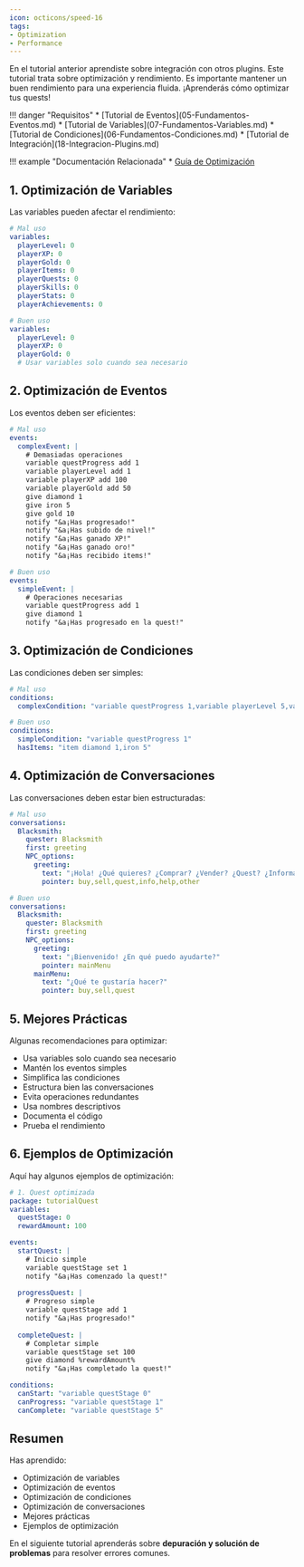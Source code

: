 ```yaml
---
icon: octicons/speed-16
tags:
- Optimization
- Performance
---
```


En el tutorial anterior aprendiste sobre integración con otros plugins. Este tutorial trata sobre optimización y rendimiento.
Es importante mantener un buen rendimiento para una experiencia fluida.
¡Aprenderás cómo optimizar tus quests!

<div class="grid" markdown>
!!! danger "Requisitos"
    * [Tutorial de Eventos](05-Fundamentos-Eventos.md)
    * [Tutorial de Variables](07-Fundamentos-Variables.md)
    * [Tutorial de Condiciones](06-Fundamentos-Condiciones.md)
    * [Tutorial de Integración](18-Integracion-Plugins.md)

!!! example "Documentación Relacionada"
    * [Guía de Optimización](../../../Documentation/Features/Optimization.md)
</div>

## 1. Optimización de Variables

Las variables pueden afectar el rendimiento:

``` YAML title="variables.yml" linenums="1"
# Mal uso
variables:
  playerLevel: 0
  playerXP: 0
  playerGold: 0
  playerItems: 0
  playerQuests: 0
  playerSkills: 0
  playerStats: 0
  playerAchievements: 0

# Buen uso
variables:
  playerLevel: 0
  playerXP: 0
  playerGold: 0
  # Usar variables solo cuando sea necesario
```

## 2. Optimización de Eventos

Los eventos deben ser eficientes:

``` YAML title="events.yml" linenums="1"
# Mal uso
events:
  complexEvent: |
    # Demasiadas operaciones
    variable questProgress add 1
    variable playerLevel add 1
    variable playerXP add 100
    variable playerGold add 50
    give diamond 1
    give iron 5
    give gold 10
    notify "&a¡Has progresado!"
    notify "&a¡Has subido de nivel!"
    notify "&a¡Has ganado XP!"
    notify "&a¡Has ganado oro!"
    notify "&a¡Has recibido items!"

# Buen uso
events:
  simpleEvent: |
    # Operaciones necesarias
    variable questProgress add 1
    give diamond 1
    notify "&a¡Has progresado en la quest!"
```

## 3. Optimización de Condiciones

Las condiciones deben ser simples:

``` YAML title="conditions.yml" linenums="1"
# Mal uso
conditions:
  complexCondition: "variable questProgress 1,variable playerLevel 5,variable playerXP 1000,variable playerGold 500,item diamond 1,item iron 5,item gold 10"

# Buen uso
conditions:
  simpleCondition: "variable questProgress 1"
  hasItems: "item diamond 1,iron 5"
```

## 4. Optimización de Conversaciones

Las conversaciones deben estar bien estructuradas:

``` YAML title="conversations.yml" linenums="1"
# Mal uso
conversations:
  Blacksmith:
    quester: Blacksmith
    first: greeting
    NPC_options:
      greeting:
        text: "¡Hola! ¿Qué quieres? ¿Comprar? ¿Vender? ¿Quest? ¿Información? ¿Ayuda? ¿Otra cosa?"
        pointer: buy,sell,quest,info,help,other

# Buen uso
conversations:
  Blacksmith:
    quester: Blacksmith
    first: greeting
    NPC_options:
      greeting:
        text: "¡Bienvenido! ¿En qué puedo ayudarte?"
        pointer: mainMenu
      mainMenu:
        text: "¿Qué te gustaría hacer?"
        pointer: buy,sell,quest
```

## 5. Mejores Prácticas

Algunas recomendaciones para optimizar:

* Usa variables solo cuando sea necesario
* Mantén los eventos simples
* Simplifica las condiciones
* Estructura bien las conversaciones
* Evita operaciones redundantes
* Usa nombres descriptivos
* Documenta el código
* Prueba el rendimiento

## 6. Ejemplos de Optimización

Aquí hay algunos ejemplos de optimización:

``` YAML title="optimization_examples.yml" linenums="1"
# 1. Quest optimizada
package: tutorialQuest
variables:
  questStage: 0
  rewardAmount: 100

events:
  startQuest: |
    # Inicio simple
    variable questStage set 1
    notify "&a¡Has comenzado la quest!"
    
  progressQuest: |
    # Progreso simple
    variable questStage add 1
    notify "&a¡Has progresado!"
    
  completeQuest: |
    # Completar simple
    variable questStage set 100
    give diamond %rewardAmount%
    notify "&a¡Has completado la quest!"

conditions:
  canStart: "variable questStage 0"
  canProgress: "variable questStage 1"
  canComplete: "variable questStage 5"
```

## Resumen

Has aprendido:
* Optimización de variables
* Optimización de eventos
* Optimización de condiciones
* Optimización de conversaciones
* Mejores prácticas
* Ejemplos de optimización

En el siguiente tutorial aprenderás sobre **depuración y solución de problemas** para resolver errores comunes. 
